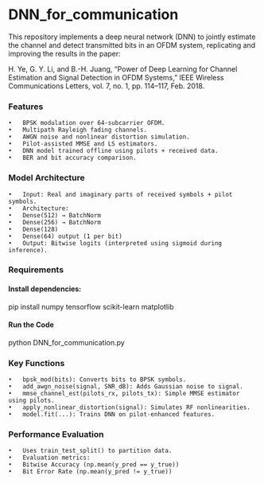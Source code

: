# DNN_for_communication
This repository implements a deep neural network (DNN) to jointly estimate the channel and detect transmitted bits in an OFDM system, replicating and improving the results in the paper:

H. Ye, G. Y. Li, and B.-H. Juang,
“Power of Deep Learning for Channel Estimation and Signal Detection in OFDM Systems,”
IEEE Wireless Communications Letters, vol. 7, no. 1, pp. 114–117, Feb. 2018.

### Features
	•	BPSK modulation over 64-subcarrier OFDM.
	•	Multipath Rayleigh fading channels.
	•	AWGN noise and nonlinear distortion simulation.
	•	Pilot-assisted MMSE and LS estimators.
	•	DNN model trained offline using pilots + received data.
	•	BER and bit accuracy comparison.

### Model Architecture
	•	Input: Real and imaginary parts of received symbols + pilot symbols.
	•	Architecture:
	•	Dense(512) → BatchNorm
	•	Dense(256) → BatchNorm
	•	Dense(128)
	•	Dense(64) output (1 per bit)
	•	Output: Bitwise logits (interpreted using sigmoid during inference).
### Requirements

#### Install dependencies:
pip install numpy tensorflow scikit-learn matplotlib
#### Run the Code
python DNN_for_communication.py
### Key Functions
	•	bpsk_mod(bits): Converts bits to BPSK symbols.
	•	add_awgn_noise(signal, SNR_dB): Adds Gaussian noise to signal.
	•	mmse_channel_est(pilots_rx, pilots_tx): Simple MMSE estimator using pilots.
	•	apply_nonlinear_distortion(signal): Simulates RF nonlinearities.
	•	model.fit(...): Trains DNN on pilot-enhanced features.

 ### Performance Evaluation
	•	Uses train_test_split() to partition data.
	•	Evaluation metrics:
	•	Bitwise Accuracy (np.mean(y_pred == y_true))
	•	Bit Error Rate (np.mean(y_pred != y_true))
